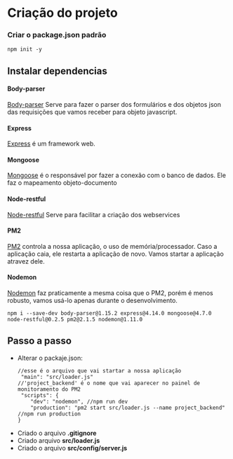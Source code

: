 # Criação do projeto

### Criar o package.json padrão
```
npm init -y
```

## Instalar dependencias
#### Body-parser
[Body-parser](https://github.com/expressjs/body-parser) Serve para fazer o parser dos formulários e dos objetos json das requisições que vamos receber para objeto javascript.
#### Express
[Express](http://expressjs.com/) é um framework web.
#### Mongoose
[Mongoose](http://mongoosejs.com/) é o responsável por fazer a conexão com o banco de dados. Ele faz o mapeamento objeto-documento
#### Node-restful
[Node-restful](https://github.com/baugarten/node-restful) Serve para facilitar a criação dos webservices
#### PM2
[PM2](http://pm2.keymetrics.io/) controla a nossa aplicação, o uso de memória/processador. Caso a aplicação caia, ele restarta a aplicação de novo. Vamos startar a aplicação atravez dele. 
#### Nodemon
[Nodemon](https://nodemon.io/) faz praticamente a mesma coisa que o PM2, porém é menos robusto, vamos usá-lo apenas durante o desenvolvimento.

```
npm i --save-dev body-parser@1.15.2 express@4.14.0 mongoose@4.7.0 node-restful@0.2.5 pm2@2.1.5 nodemon@1.11.0
```


## Passo a passo 
* Alterar o packaje.json: 
	```
	//esse é o arquivo que vai startar a nossa aplicação
	 "main": "src/loader.js" 
	//'project_backend' é o nome que vai aparecer no painel de monitoramento do PM2
	 "scripts": {
		"dev": "nodemon", //npm run dev
		"production": "pm2 start src/loader.js --name project_backend"  //npm run production
	}
	```
* Criado o arquivo **.gitignore**
* Criado arquivo **src/loader.js**
* Criado o arquivo **src/config/server.js**


